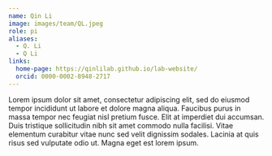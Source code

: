 ```yaml
---
name: Qin Li
image: images/team/QL.jpeg
role: pi
aliases:
  - Q. Li
  - Q Li
links:
  home-page: https://qinlilab.github.io/lab-website/
  orcid: 0000-0002-8948-2717
---
```


Lorem ipsum dolor sit amet, consectetur adipiscing elit, sed do eiusmod tempor incididunt ut labore et dolore magna aliqua.
Faucibus purus in massa tempor nec feugiat nisl pretium fusce.
Elit at imperdiet dui accumsan.
Duis tristique sollicitudin nibh sit amet commodo nulla facilisi.
Vitae elementum curabitur vitae nunc sed velit dignissim sodales.
Lacinia at quis risus sed vulputate odio ut.
Magna eget est lorem ipsum.
